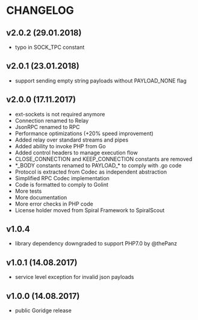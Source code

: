 CHANGELOG
=========

## v2.0.2 (29.01.2018)
- typo in SOCK_TPC constant

## v2.0.1 (23.01.2018)
- support sending empty string payloads without PAYLOAD_NONE flag

## v2.0.0 (17.11.2017)
- ext-sockets is not required anymore
- Connection renamed to Relay
- JsonRPC renamed to RPC
- Performance optimizations (+20% speed improvement)
- Added relay over standard streams and pipes
- Added ability to invoke PHP from Go
- Added control headers to manage execution flow
- CLOSE_CONNECTION and KEEP_CONNECTION constants are removed
- \*\_BODY constants renamed to PAYLOAD\_\* to comply with .go code 
- Protocol is extracted from Codec as independent abstraction
- Simplified RPC Codec implementation
- Code is formatted to comply to Golint
- More tests
- More documentation
- More error checks in PHP code
- License holder moved from Spiral Framework to SpiralScout

## v1.0.4 
- library dependency downgraded to support PHP7.0 by @thePanz

## v1.0.1 (14.08.2017)
- service level exception for invalid json payloads

## v1.0.0 (14.08.2017)
- public Goridge release
